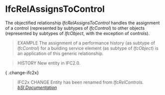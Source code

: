 IfcRelAssignsToControl
======================
The objectified relationship _IfcRelAssignsToControl_ handles the assignment
of a control (represented by subtypes of _IfcControl_) to other objects
(represented by subtypes of _IfcObject_, with the exception of controls).  
  
> EXAMPLE  The assignment of a performance history (as subtype of
> _IfcControl_) for a building service element (as subtype of _IfcObject_) is
> an application of this generic relationship.  
  
> HISTORY  New entity in IFC2.0.  
  
{ .change-ifc2x}  
> IFC2x CHANGE Entity has been renamed from _IfcRelControls_.  
[ _bSI
Documentation_](https://standards.buildingsmart.org/IFC/DEV/IFC4_2/FINAL/HTML/schema/ifckernel/lexical/ifcrelassignstocontrol.htm)


